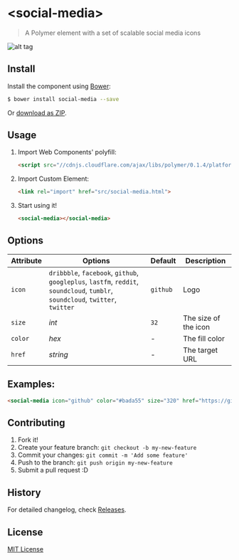 # &lt;social-media&gt;

> A Polymer element with a set of scalable social media icons

![alt tag](http://www.hejty.com/github/social-media-320.png)

## Install

Install the component using [Bower](http://bower.io/):

```sh
$ bower install social-media --save
```

Or [download as ZIP](https://github.com/hejty/social-media/archive/master.zip).

## Usage

1. Import Web Components' polyfill:

    ```html
    <script src="//cdnjs.cloudflare.com/ajax/libs/polymer/0.1.4/platform.js"></script>
    ```

2. Import Custom Element:

    ```html
    <link rel="import" href="src/social-media.html">
    ```

3. Start using it!

    ```html
    <social-media></social-media>
    ```

## Options

Attribute       | Options                                                   | Default                       | Description
---             | ---                                                       | ---                           | ---
`icon`         	| `dribbble`, `facebook`, `github`, `googleplus`, `lastfm`, `reddit`, `soundcloud`, `tumblr`, `soundcloud`, `twitter`,  `twitter`    | `github`                      | Logo
`size`          | *int*                                                     | `32`                         	| The size of the icon
`color`         | *hex*                                                  	| -     						| The fill color
`href`          | *string*                                                  | -                           | The target URL

## Examples:

```html
<social-media icon="github" color="#bada55" size="320" href="https://github.com/hejty"></social-media>
```

## Contributing

1. Fork it!
2. Create your feature branch: `git checkout -b my-new-feature`
3. Commit your changes: `git commit -m 'Add some feature'`
4. Push to the branch: `git push origin my-new-feature`
5. Submit a pull request :D

## History

For detailed changelog, check [Releases](https://github.com/hejty/social-media/releases).

## License

[MIT License](http://opensource.org/licenses/MIT)
